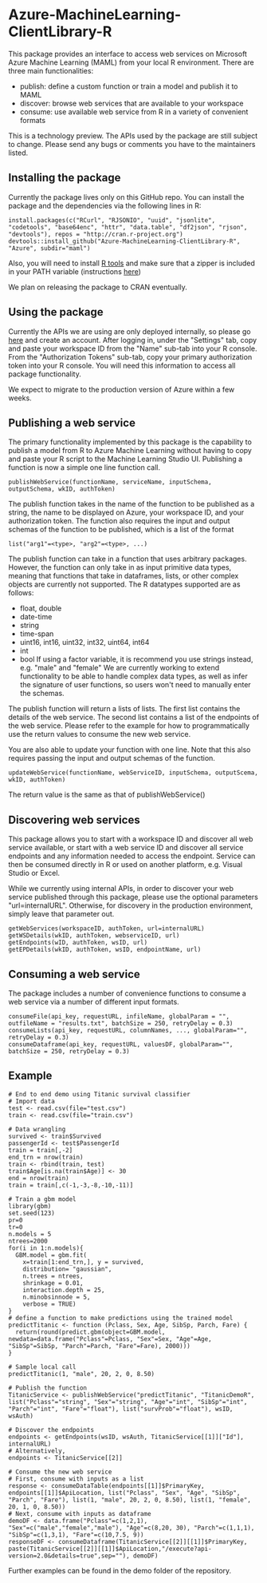 # Azure-MachineLearning-ClientLibrary-R

This package provides an interface to access web services on Microsoft Azure Machine Learning (MAML) from your local R environment. There are three main functionalities:
- publish: define a custom function or train a model and publish it to MAML
- discover: browse web services that are available to your workspace
- consume: use available web service from R in a variety of convenient formats

This is a technology preview. The APIs used by the package are still subject to change. Please send any bugs or comments you have to the maintainers listed.

## Installing the package

Currently the package lives only on this GitHub repo. You can install the package and the dependencies via the following lines in R:

```
install.packages(c("RCurl", "RJSONIO", "uuid", "jsonlite", "codetools", "base64enc", "httr", "data.table", "df2json", "rjson", "devtools"), repos = "http://cran.r-project.org")
devtools::install_github("Azure-MachineLearning-ClientLibrary-R", "Azure", subdir="maml")
```

Also, you will need to install [R tools](https://cran.r-project.org/bin/windows/Rtools/) and 
make sure that a zipper is included in your PATH variable (instructions [here](http://stackoverflow.com/questions/29129681/create-zip-file-error-running-command-had-status-127))

We plan on releasing the package to CRAN eventually.


## Using the package

Currently the APIs we are using are only deployed internally, so please go [here](studio.azureml-int.net) and create an account. 
After logging in, under the "Settings" tab, copy and paste your workspace ID from the "Name" sub-tab into your R console. From the "Authorization Tokens" sub-tab, copy your primary authorization token into your R console. You will need this information to access all package functionality.

We expect to migrate to the production version of Azure within a few weeks.


## Publishing a web service

The primary functionality implemented by this package is the capability to publish a model from R to Azure Machine Learning without having to copy and paste your R script to the Machine Learning Studio UI. Publishing a function is now a simple one line function call.

```
publishWebService(functionName, serviceName, inputSchema, outputSchema, wkID, authToken)
```

The publish function takes in the name of the function to be published as a string, the name to be displayed on Azure, your workspace ID, and your authorization token. The function also requires the input and output schemas of the function to be published, which is a list of the format

```
list("arg1"=<type>, "arg2"=<type>, ...)
```

The publish function can take in a function that uses arbitrary packages. However, the function can only take in as input primitive data types, meaning that functions that take in dataframes, lists, or other complex objects are currently not supported. 
The R datatypes supported are as follows:
- float, double
- date-time
- string
- time-span
- uint16, int16, uint32, int32, uint64, int64
- int
- bool
If using a factor variable, it is recommend you use strings instead, e.g. "male" and "female"
We are currently working to extend functionality to be able to handle complex data types, as well as infer the signature of user functions, so users won't need to manually enter the schemas.

The publish function will return a lists of lists. The first list contains the details of the web service. The second list contains a list of the endpoints of the web service. Please refer to the example for how to programmatically use the return values to consume the new web service.

You are also able to update your function with one line. Note that this also requires passing the input and output schemas of the function.

```
updateWebService(functionName, webServiceID, inputSchema, outputScema, wkID, authToken)
```

The return value is the same as that of publishWebService()


## Discovering web services

This package allows you to start with a workspace ID and discover all web service available, or start with a web service ID and discover all service endpoints and any information needed to access the endpoint. Service can then be consumed directly in R or used on another platform, e.g. Visual Studio or Excel.

While we currently using internal APIs, in order to discover your web service published through this package, please use the optional parameters "url=internalURL". Otherwise, for discovery in the production environment, simply leave that parameter out.

```
getWebServices(workspaceID, authToken, url=internalURL)
getWSDetails(wkID, authToken, webserviceID, url)
getEndpoints(wID, authToken, wsID, url)
getEPDetails(wkID, authToken, wsID, endpointName, url)
```


## Consuming a web service

The package includes a number of convenience functions to consume a web service via a number of different input formats.

```
consumeFile(api_key, requestURL, infileName, globalParam = "", outfileName = "results.txt", batchSize = 250, retryDelay = 0.3)
consumeLists(api_key, requestURL, columnNames, ..., globalParam="", retryDelay = 0.3)
consumeDataframe(api_key, requestURL, valuesDF, globalParam="", batchSize = 250, retryDelay = 0.3)
```


## Example

```
# End to end demo using Titanic survival classifier
# Import data
test <- read.csv(file="test.csv")
train <- read.csv(file="train.csv")

# Data wrangling
survived <- train$Survived
passengerId <- test$PassengerId
train = train[,-2]
end_trn = nrow(train)
train <- rbind(train, test)
train$Age[is.na(train$Age)] <- 30
end = nrow(train)
train = train[,c(-1,-3,-8,-10,-11)]

# Train a gbm model
library(gbm)
set.seed(123)
pr=0
tr=0
n.models = 5
ntrees=2000
for(i in 1:n.models){
  GBM.model = gbm.fit(
    x=train[1:end_trn,], y = survived,
    distribution= "gaussian",
    n.trees = ntrees,
    shrinkage = 0.01,
    interaction.depth = 25,
    n.minobsinnode = 5,
    verbose = TRUE)
}
# define a function to make predictions using the trained model
predictTitanic <- function (Pclass, Sex, Age, SibSp, Parch, Fare) {
  return(round(predict.gbm(object=GBM.model, newdata=data.frame("Pclass"=Pclass, "Sex"=Sex, "Age"=Age, "SibSp"=SibSp, "Parch"=Parch, "Fare"=Fare), 2000)))
}

# Sample local call
predictTitanic(1, "male", 20, 2, 0, 8.50)

# Publish the function
TitanicService <- publishWebService("predictTitanic", "TitanicDemoR", list("Pclass"="string", "Sex"="string", "Age"="int", "SibSp"="int", "Parch"="int", "Fare"="float"), list("survProb"="float"), wsID, wsAuth)

# Discover the endpoints
endpoints <- getEndpoints(wsID, wsAuth, TitanicService[[1]]["Id"], internalURL)
# Alternatively,
endpoints <- TitanicService[[2]]

# Consume the new web service
# First, consume with inputs as a list
response <- consumeDataTable(endpoints[[1]]$PrimaryKey, endpoints[[1]]$ApiLocation, list("Pclass", "Sex", "Age", "SibSp", "Parch", "Fare"), list(1, "male", 20, 2, 0, 8.50), list(1, "female", 20, 1, 0, 8.50))
# Next, consume with inputs as dataframe
demoDF <- data.frame("Pclass"=c(1,2,1), "Sex"=c("male","female","male"), "Age"=c(8,20, 30), "Parch"=c(1,1,1), "SibSp"=c(1,3,1), "Fare"=c(10,7.5, 9))
responseDF <- consumeDataframe(TitanicService[[2]][[1]]$PrimaryKey, paste(TitanicService[[2]][[1]]$ApiLocation,"/execute?api-version=2.0&details=true",sep=""), demoDF)
```

Further examples can be found in the demo folder of the repository.